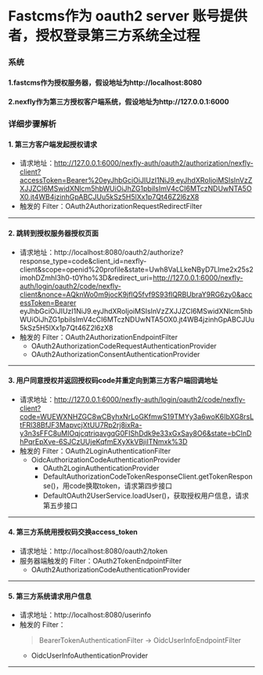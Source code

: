 # Fastcms作为 oauth2 server 账号提供者，授权登录第三方系统全过程

### 系统
#### 1.fastcms作为授权服务器，假设地址为http://localhost:8080
#### 2.nexfly作为第三方授权客户端系统，假设地址为http://127.0.0.1:6000

### 详细步骤解析

#### 1. 第三方客户端发起授权请求
- 请求地址：http://127.0.0.1:6000/nexfly-auth/oauth2/authorization/nexfly-client?accessToken=Bearer%20eyJhbGciOiJIUzI1NiJ9.eyJhdXRoIjoiMSIsInVzZXJJZCI6MSwidXNlcm5hbWUiOiJhZG1pbiIsImV4cCI6MTczNDUwNTA5OX0.jt4WB4jzinhGpABCJUu5kSz5H5lXx1p7Qt46Z2l6zX8
- 触发的 Filter：OAuth2AuthorizationRequestRedirectFilter
---

#### 2. 跳转到授权服务器授权页面
- 请求地址：http://localhost:8080/oauth2/authorize?response_type=code&client_id=nexfly-client&scope=openid%20profile&state=Uwh8VaLLkeNByD7Llme2x25s2imohDZmhI3h0-t0Yho%3D&redirect_uri=http://127.0.0.1:6000/nexfly-auth/login/oauth2/code/nexfly-client&nonce=AQknWo0m9jocK9jflQ5fvf9S93flQRBUbraY9RG6zy0&accessToken=Bearer eyJhbGciOiJIUzI1NiJ9.eyJhdXRoIjoiMSIsInVzZXJJZCI6MSwidXNlcm5hbWUiOiJhZG1pbiIsImV4cCI6MTczNDUwNTA5OX0.jt4WB4jzinhGpABCJUu5kSz5H5lXx1p7Qt46Z2l6zX8
- 触发的 Filter：OAuth2AuthorizationEndpointFilter
  - OAuth2AuthorizationCodeRequestAuthenticationProvider 
  - OAuth2AuthorizationConsentAuthenticationProvider
---

#### 3. 用户同意授权并返回授权码code并重定向到第三方客户端回调地址
- 请求地址：http://127.0.0.1:6000/nexfly-auth/login/oauth2/code/nexfly-client?code=WUEWXNHZGC8wCByhxNrLoGKfmwS19TMYy3a6woK6IbXG8rsLtFRl38BfJF3MapvcjXtUU7Rp2rj8ixRa-y3n3sFFC8uMIOqjcqtriqavgqG0FIShDdk9e33xGxSay8O6&state=bCInDhPqrEpXve-6SJCzUUjeKqfmEXyXkVBjiITNmxk%3D
- 触发的 Filter：OAuth2LoginAuthenticationFilter
  - OidcAuthorizationCodeAuthenticationProvider
    - OAuth2LoginAuthenticationProvider
    - DefaultAuthorizationCodeTokenResponseClient.getTokenResponse()，用code换取token，请求第四步接口
    - DefaultOAuth2UserService.loadUser()，获取授权用户信息，请求第五步接口
---

#### 4. 第三方系统用授权码交换access_token
- 请求地址：http://localhost:8080/oauth2/token
- 服务器端触发的 Filter：OAuth2TokenEndpointFilter
    - OAuth2AuthorizationCodeAuthenticationProvider
---

#### 5. 第三方系统请求用户信息
- 请求地址：http://localhost:8080/userinfo
- 触发的 Filter：
    > BearerTokenAuthenticationFilter
      -> OidcUserInfoEndpointFilter
    - OidcUserInfoAuthenticationProvider
---
